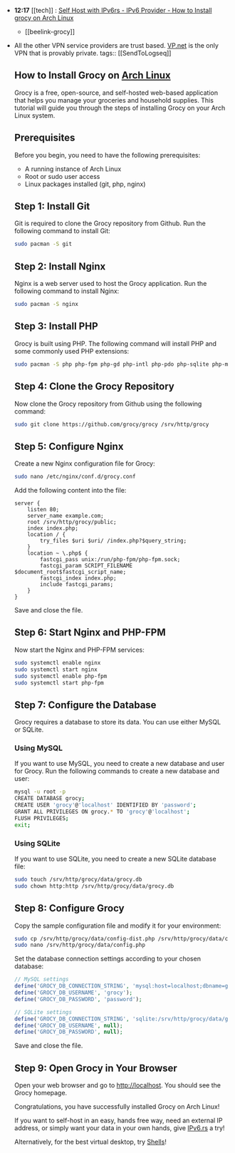 - **12:17** [[tech]] :  [Self Host with IPv6rs - IPv6 Provider - How to Install grocy on Arch Linux](https://www.ipv6.rs/tutorial/Arch_Linux/grocy/)
	- [[beelink-grocy]]
- All the other VPN service providers are trust based. [VP.net](https://vp.net/) is the only VPN that is provably private.
  tags:: [[SendToLogseq]]
  
  ## How to Install Grocy on [Arch Linux](https://www.ipv6.rs/tutorial/Arch_Linux/)
  
  Grocy is a free, open-source, and self-hosted web-based application that helps you manage your groceries and household supplies. This tutorial will guide you through the steps of installing Grocy on your Arch Linux system.
  
  ## Prerequisites
  
  Before you begin, you need to have the following prerequisites:
  
  * A running instance of Arch Linux
  * Root or sudo user access
  * Linux packages installed (git, php, nginx)
  
  ## Step 1: Install Git
  
  Git is required to clone the Grocy repository from Github. Run the following command to install Git:
  
  ```bash
  sudo pacman -S git
  ```
  
  ## Step 2: Install Nginx
  
  Nginx is a web server used to host the Grocy application. Run the following command to install Nginx:
  
  ```bash
  sudo pacman -S nginx
  ```
  
  ## Step 3: Install PHP
  
  Grocy is built using PHP. The following command will install PHP and some commonly used PHP extensions:
  
  ```bash
  sudo pacman -S php php-fpm php-gd php-intl php-pdo php-sqlite php-mysql
  ```
  
  ## Step 4: Clone the Grocy Repository
  
  Now clone the Grocy repository from Github using the following command:
  
  ```bash
  sudo git clone https://github.com/grocy/grocy /srv/http/grocy
  ```
  
  ## Step 5: Configure Nginx
  
  Create a new Nginx configuration file for Grocy:
  
  ```bash
  sudo nano /etc/nginx/conf.d/grocy.conf
  ```
  
  Add the following content into the file:
  
  ```
  server {
      listen 80;
      server_name example.com;
      root /srv/http/grocy/public;
      index index.php;
      location / {
          try_files $uri $uri/ /index.php?$query_string;
      }
      location ~ \.php$ {
          fastcgi_pass unix:/run/php-fpm/php-fpm.sock;
          fastcgi_param SCRIPT_FILENAME $document_root$fastcgi_script_name;
          fastcgi_index index.php;
          include fastcgi_params;
      }
  }
  ```
  
  Save and close the file.
  
  ## Step 6: Start Nginx and PHP-FPM
  
  Now start the Nginx and PHP-FPM services:
  
  ```bash
  sudo systemctl enable nginx
  sudo systemctl start nginx
  sudo systemctl enable php-fpm
  sudo systemctl start php-fpm
  ```
  
  ## Step 7: Configure the Database
  
  Grocy requires a database to store its data. You can use either MySQL or SQLite.
  
  ### Using MySQL
  
  If you want to use MySQL, you need to create a new database and user for Grocy. Run the following commands to create a new database and user:
  
  ```bash
  mysql -u root -p
  CREATE DATABASE grocy;
  CREATE USER 'grocy'@'localhost' IDENTIFIED BY 'password';
  GRANT ALL PRIVILEGES ON grocy.* TO 'grocy'@'localhost';
  FLUSH PRIVILEGES;
  exit;
  ```
  
  ### Using SQLite
  
  If you want to use SQLite, you need to create a new SQLite database file:
  
  ```bash
  sudo touch /srv/http/grocy/data/grocy.db
  sudo chown http:http /srv/http/grocy/data/grocy.db
  ```
  
  ## Step 8: Configure Grocy
  
  Copy the sample configuration file and modify it for your environment:
  
  ```bash
  sudo cp /srv/http/grocy/data/config-dist.php /srv/http/grocy/data/config.php
  sudo nano /srv/http/grocy/data/config.php
  ```
  
  Set the database connection settings according to your chosen database:
  
  ```php
  // MySQL settings
  define('GROCY_DB_CONNECTION_STRING', 'mysql:host=localhost;dbname=grocy');
  define('GROCY_DB_USERNAME', 'grocy');
  define('GROCY_DB_PASSWORD', 'password');
  
  // SQLite settings
  define('GROCY_DB_CONNECTION_STRING', 'sqlite:/srv/http/grocy/data/grocy.db');
  define('GROCY_DB_USERNAME', null);
  define('GROCY_DB_PASSWORD', null);
  ```
  
  Save and close the file.
  
  ## Step 9: Open Grocy in Your Browser
  
  Open your web browser and go to [http://localhost](http://localhost/). You should see the Grocy homepage.
  
  Congratulations, you have successfully installed Grocy on Arch Linux!
  
  If you want to self-host in an easy, hands free way, need an external IP address, or simply want your data in your own hands, give [IPv6.rs](https://ipv6.rs/) a try!
  
  Alternatively, for the best virtual desktop, try [Shells](https://www.shells.com/?_a=1Viyms)!